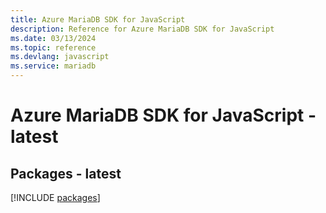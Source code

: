 ```yaml
---
title: Azure MariaDB SDK for JavaScript
description: Reference for Azure MariaDB SDK for JavaScript
ms.date: 03/13/2024
ms.topic: reference
ms.devlang: javascript
ms.service: mariadb
---
```

# Azure MariaDB SDK for JavaScript - latest
## Packages - latest
[!INCLUDE [packages](mariadb-index.md)]